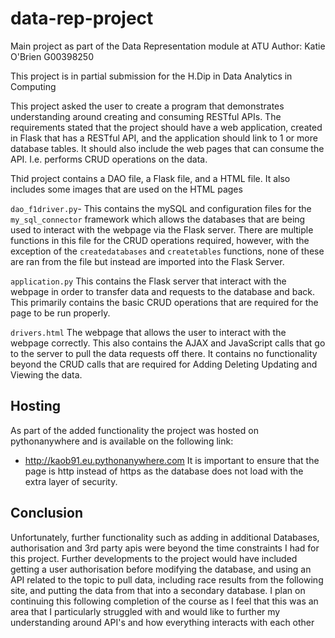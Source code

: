 # data-rep-project
Main project as part of the Data Representation module at ATU
Author: Katie O'Brien G00398250

This project is in partial submission for the H.Dip in Data Analytics in Computing

This project asked the user to create a program that demonstrates understanding around creating and consuming RESTful APIs. 
The requirements stated that the project should have a web application, created in Flask that has a RESTful API, and the application should link to 1 or more database tables. It should also include the web pages that can consume the API. I.e. performs CRUD operations on the data.

Thid project contains a DAO file, a Flask file, and a HTML file. It also includes some images that are used on the HTML pages 


```dao_f1driver.py```- This contains the mySQL and configuration files for the ```my_sql_connector``` framework which allows the databases that are being used to interact with the webpage via the Flask server. There are multiple functions in this file for the CRUD operations required, however, with the exception of the ```createdatabases``` and ```createtables``` functions, none of these are ran from the file but instead are imported into the Flask Server. 

```application.py``` This contains the Flask server that interact with the webpage in order to transfer data and requests to the database and back. This primarily contains the basic CRUD operations that are required for the page to be run properly. 

```drivers.html``` The webpage that allows the user to interact with the  webpage correctly. This also contains the AJAX and JavaScript calls that go to the server to pull the data requests off there. It contains no functionality beyond the CRUD calls that are required for Adding Deleting Updating and Viewing the data. 


## Hosting

As part of the added functionality the project was hosted on pythonanywhere and is available on the following link: 

- http://kaob91.eu.pythonanywhere.com
It is important to ensure that the page is http instead of https as the database does not load with the extra layer of security.


## Conclusion

Unfortunately, further functionality such as adding in additional Databases, authorisation and 3rd party apis were beyond the time constraints I had for this project. Further developments to the project would have included getting a user authorisation before modifying the database, and using an API related to the topic to pull data, including race results from the following site, and putting the data from that into a secondary database. I plan on continuing this following completion of the course as I feel that this was an area that I particularly struggled with and would like to further my understanding around API's and how everything interacts with each other 



